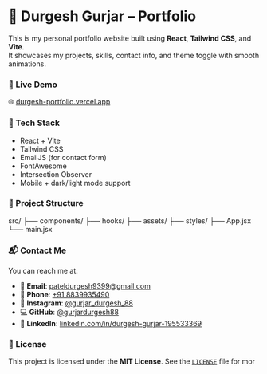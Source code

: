 # 🚀 Durgesh Gurjar – Portfolio

This is my personal portfolio website built using **React**, **Tailwind CSS**, and **Vite**.  
It showcases my projects, skills, contact info, and theme toggle with smooth animations.

### 🔗 Live Demo

🌐 [durgesh-portfolio.vercel.app](https://durgesh-portfolio.vercel.app)

### 🧰 Tech Stack

- React + Vite
- Tailwind CSS
- EmailJS (for contact form)
- FontAwesome
- Intersection Observer
- Mobile + dark/light mode support

### 📁 Project Structure

src/
├── components/
├── hooks/
├── assets/
├── styles/
├── App.jsx
└── main.jsx

### 📬 Contact Me

You can reach me at:

- 📧 **Email**: [pateldurgesh9399@gmail.com](mailto:pateldurgesh9399@gmail.com)
- 📱 **Phone**: [+91 8839935490](tel:+918839935490)
- 📸 **Instagram**: [@gurjar_durgesh_88](https://instagram.com/gurjar_durgesh_88)
- 💻 **GitHub**: [@gurjardurgesh88](https://github.com/gurjardurgesh88)
- 💼 **LinkedIn**: [linkedin.com/in/durgesh-gurjar-195533369](https://linkedin.com/in/durgesh-gurjar-195533369)

### 📝 License

This project is licensed under the **MIT License**. See the [`LICENSE`](./LICENSE) file for mor